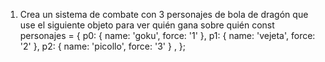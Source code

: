 1. Crea un sistema de combate con 3 personajes de bola de dragón que use el siguiente objeto para ver quién gana sobre quién
const personajes = {
            p0: {
                name: 'goku',
                force: '1'
            },
            p1: {
                name: 'vejeta',
                force: '2'
            }, 
            p2: {
                name: 'picollo',
                force: '3'
            } ,
        };

